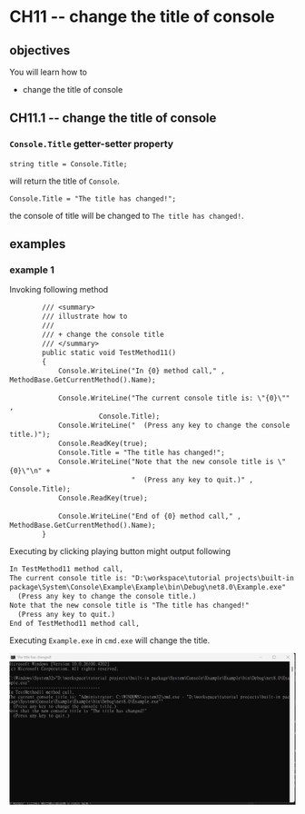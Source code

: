 # CH11 -- change the title of console
## objectives
You will learn how to

+ change the title of console

## CH11.1 -- change the title of console
### `Console.Title` getter-setter property

```
string title = Console.Title;
```

will return the title of `Console`.

```
Console.Title = "The title has changed!";
```

the console of title will be changed to `The title has changed!`.

## examples
### example 1
Invoking following method

```
        /// <summary>
        /// illustrate how to
        /// 
        /// + change the console title
        /// </summary>
        public static void TestMethod11()
        {
            Console.WriteLine("In {0} method call," , MethodBase.GetCurrentMethod().Name);

            Console.WriteLine("The current console title is: \"{0}\"" ,
                      Console.Title);
            Console.WriteLine("  (Press any key to change the console title.)");
            Console.ReadKey(true);
            Console.Title = "The title has changed!";
            Console.WriteLine("Note that the new console title is \"{0}\"\n" +
                              "  (Press any key to quit.)" , Console.Title);
            Console.ReadKey(true);

            Console.WriteLine("End of {0} method call," , MethodBase.GetCurrentMethod().Name);
        }
```

Executing by clicking playing button might output following

```
In TestMethod11 method call,
The current console title is: "D:\workspace\tutorial projects\built-in package\System\Console\Example\Example\bin\Debug\net8.0\Example.exe"
  (Press any key to change the console title.)
Note that the new console title is "The title has changed!"
  (Press any key to quit.)
End of TestMethod11 method call,
```

Executing `Example.exe` in `cmd.exe` will change the title.

![example of changing title of console.png](example%20of%20changing%20title%20of%20console.png)